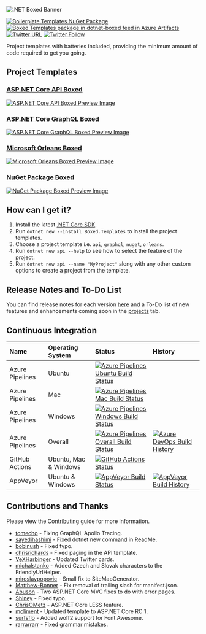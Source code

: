 ![.NET Boxed Banner](Images/Banner.png)

 [![Boilerplate.Templates NuGet Package](https://img.shields.io/nuget/v/Boxed.Templates.svg)](https://www.nuget.org/packages/Boxed.Templates/) [![Boxed.Templates package in dotnet-boxed feed in Azure Artifacts](https://feeds.dev.azure.com/dotnet-boxed/_apis/public/Packaging/Feeds/03bd56a4-9269-43f7-9f75-d82037c56a46/Packages/d253caa8-4749-4cc9-892d-1342497a439e/Badge)](https://dev.azure.com/dotnet-boxed/Templates/_packaging?_a=package&feed=03bd56a4-9269-43f7-9f75-d82037c56a46&package=d253caa8-4749-4cc9-892d-1342497a439e&preferRelease=true) [![Twitter URL](https://img.shields.io/twitter/url/http/shields.io.svg?style=social)](https://twitter.com/RehanSaeedUK) [![Twitter Follow](https://img.shields.io/twitter/follow/rehansaeeduk.svg?style=social&label=Follow)](https://twitter.com/RehanSaeedUK)

Project templates with batteries included, providing the minimum amount of code required to get you going.

## Project Templates

### [ASP.NET Core API Boxed](Docs/API.md)
[![ASP.NET Core API Boxed Preview Image](Images/API-Preview.png)](Docs/API.md)

### [ASP.NET Core GraphQL Boxed](Docs/GraphQL.md)
[![ASP.NET Core GraphQL Boxed Preview Image](Images/GraphQL-Preview.png)](Docs/GraphQL.md)

### [Microsoft Orleans Boxed](Docs/Orleans.md)
[![Microsoft Orleans Boxed Preview Image](Images/Orleans-Preview.png)](Docs/Orleans.md)

### [NuGet Package Boxed](Docs/NuGet.md)
[![NuGet Package Boxed Preview Image](Images/NuGet-Preview.png)](Docs/NuGet.md)

## How can I get it?

1. Install the latest [.NET Core SDK](https://dot.net).
2. Run `dotnet new --install Boxed.Templates` to install the project templates.
3. Choose a project template i.e. `api`, `graphql`, `nuget`, `orleans`.
4. Run `dotnet new api --help` to see how to select the feature of the project.
5. Run `dotnet new api --name "MyProject"` along with any other custom options to create a project from the template.

## Release Notes and To-Do List

You can find release notes for each version [here](https://github.com/Dotnet-Boxed/Templates/releases) and a To-Do list of new features and enhancements coming soon in the [projects](https://github.com/Dotnet-Boxed/Templates/projects) tab.

## Continuous Integration

| Name            | Operating System      | Status | History |
| :---            | :---                  | :---   | :---    |
| Azure Pipelines | Ubuntu                | [![Azure Pipelines Ubuntu Build Status](https://dev.azure.com/dotnet-boxed/Templates/_apis/build/status/Dotnet-Boxed.Templates?branchName=master&stageName=Build&jobName=Build&configuration=Build%20Linux)](https://dev.azure.com/dotnet-boxed/Templates/_build/latest?definitionId=2&branchName=master) | |
| Azure Pipelines | Mac                   | [![Azure Pipelines Mac Build Status](https://dev.azure.com/dotnet-boxed/Templates/_apis/build/status/Dotnet-Boxed.Templates?branchName=master&stageName=Build&jobName=Build&configuration=Build%20Mac)](https://dev.azure.com/dotnet-boxed/Templates/_build/latest?definitionId=2&branchName=master) | |
| Azure Pipelines | Windows               | [![Azure Pipelines Windows Build Status](https://dev.azure.com/dotnet-boxed/Templates/_apis/build/status/Dotnet-Boxed.Templates?branchName=master&stageName=Build&jobName=Build&configuration=Build%20Windows)](https://dev.azure.com/dotnet-boxed/Templates/_build/latest?definitionId=2&branchName=master) | |
| Azure Pipelines | Overall               | [![Azure Pipelines Overall Build Status](https://dev.azure.com/dotnet-boxed/Templates/_apis/build/status/Dotnet-Boxed.Templates?branchName=master)](https://dev.azure.com/dotnet-boxed/Templates/_build/latest?definitionId=2&branchName=master) | [![Azure DevOps Build History](https://buildstats.info/azurepipelines/chart/dotnet-boxed/Templates/2?branch=master&includeBuildsFromPullRequest=false)](https://dev.azure.com/dotnet-boxed/Templates/_build/latest?definitionId=2&branchName=master) |
| GitHub Actions  | Ubuntu, Mac & Windows | [![GitHub Actions Status](https://github.com/Dotnet-Boxed/Templates/workflows/Build/badge.svg?branch=master)](https://github.com/Dotnet-Boxed/Templates/actions) | |
| AppVeyor        | Ubuntu & Windows      | [![AppVeyor Build Status](https://ci.appveyor.com/api/projects/status/munmh9if4vfeqy62/branch/master?svg=true)](https://ci.appveyor.com/project/RehanSaeed/templates/branch/master) | [![AppVeyor Build History](https://buildstats.info/appveyor/chart/RehanSaeed/Templates?branch=master&includeBuildsFromPullRequest=false)](https://ci.appveyor.com/project/RehanSaeed/Templates) |

## Contributions and Thanks

Please view the [Contributing](/.github/CONTRIBUTING.md) guide for more information.

- [tomecho](https://github.com/tomecho) - Fixing GraphQL Apollo Tracing.
- [sayedihashimi](https://github.com/sayedihashimi) - Fixed dotnet new command in ReadMe.
- [bobinush](https://github.com/bobinush) - Fixed typo.
- [chrisrichards](https://github.com/chrisrichards) - Fixed paging in the API template.
- [VeXHarbinger](https://github.com/VeXHarbinger) - Updated Twitter cards.
- [michalstanko](https://github.com/michalstanko) - Added Czech and Slovak characters to the FriendlyUrlHelper.
- [miroslavpopovic](https://github.com/miroslavpopovic) - Small fix to SiteMapGenerator.
- [Matthew-Bonner](https://github.com/Matthew-Bonner) - Fix removal of trailing slash for manifest.json.
- [Abuson](https://github.com/abuson) - Two ASP.NET Core MVC fixes to do with error pages.
- [Shiney](https://github.com/Shiney) - Fixed typo.
- [ChrisOMetz](https://github.com/ChrisOMetz) - ASP.NET Core LESS feature.
- [mcliment](https://github.com/mcliment) - Updated template to ASP.NET Core RC 1.
- [surfsflo](https://github.com/surfsflo) - Added woff2 support for Font Awesome.
- [rarrarrarr](https://github.com/rarrarrarr) - Fixed grammar mistakes.
